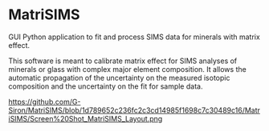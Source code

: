 # MatriSIMS
GUI Python application to fit and process SIMS data for minerals with matrix effect.

This software is meant to calibrate matrix effect for SIMS analyses of minerals or glass with complex major element composition.
It allows the automatic propagation of the uncertainty on the measured isotopic composition and the uncertainty on the fit for sample data.

https://github.com/G-Siron/MatriSIMS/blob/1d789652c236fc2c3cd14985f1698c7c30489c16/MatriSIMS/Screen%20Shot_MatriSIMS_Layout.png
